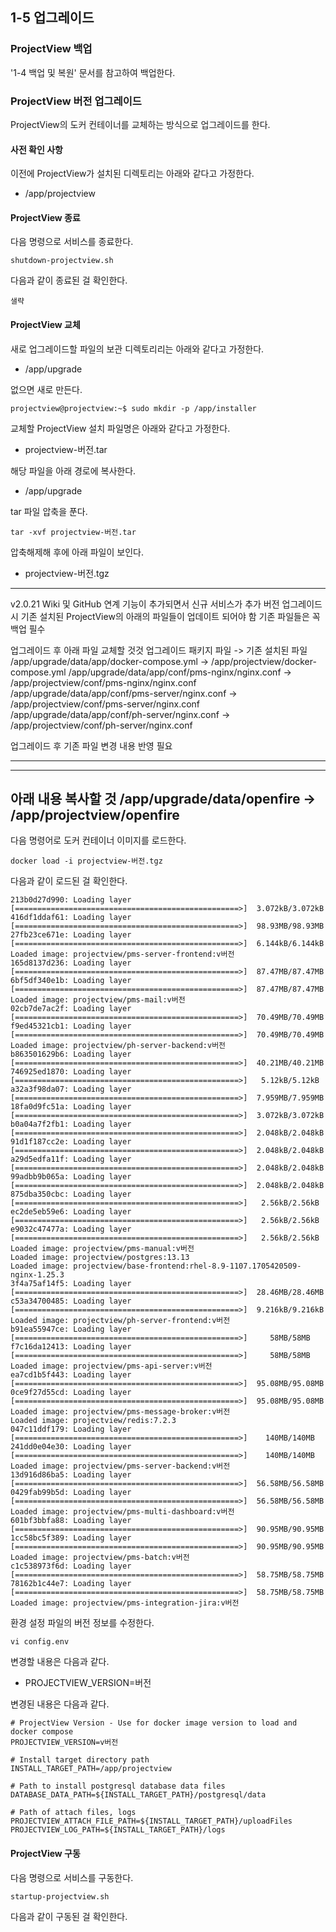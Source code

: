 ## 1-5 업그레이드


### ProjectView 백업
'1-4 백업 및 복원' 문서를 참고하여 백업한다.

### ProjectView 버전 업그레이드
ProjectView의 도커 컨테이너를 교체하는 방식으로 업그레이드를 한다.

#### 사전 확인 사항
이전에 ProjectView가 설치된 디렉토리는 아래와 같다고 가정한다.

* /app/projectview



#### ProjectView 종료

다음 명령으로 서비스를 종료한다.
```
shutdown-projectview.sh
```

다음과 같이 종료된 걸 확인한다.
```
샐략
```

#### ProjectView 교체

새로 업그레이드할 파일의 보관 디렉토리리는 아래와 같다고 가정한다.

* /app/upgrade

없으면 새로 만든다.
```
projectview@projectview:~$ sudo mkdir -p /app/installer
```

교체할 ProjectView 설치 파일명은 아래와 같다고 가정한다.

* projectview-버전.tar

해당 파일을 아래 경로에 복사한다. 

* /app/upgrade


tar 파일 압축을 푼다.

```
tar -xvf projectview-버전.tar

```

압축해제해 후에 아래 파일이 보인다.

* projectview-버전.tgz

---
v2.0.21
Wiki 및 GitHub 연계 기능이 추가되면서 신규 서비스가 추가
버전 업그레이드 시 기존 설치된 ProjectView의 아래의 파일들이 업데이트 되어야 함
기존 파일들은 꼭 백업 필수


업그레이드 후 아래 파일 교체할 것것
업그레이드 패키지 파일 -> 기존 설치된 파일
/app/upgrade/data/app/docker-compose.yml -> /app/projectview/docker-compose.yml
/app/upgrade/data/app/conf/pms-nginx/nginx.conf -> /app/projectview/conf/pms-nginx/nginx.conf
/app/upgrade/data/app/conf/pms-server/nginx.conf -> /app/projectview/conf/pms-server/nginx.conf
/app/upgrade/data/app/conf/ph-server/nginx.conf -> /app/projectview/conf/ph-server/nginx.conf

업그레이드 후 기존 파일 변경 내용 반영 필요

---

---
아래 내용 복사할 것
/app/upgrade/data/openfire -> /app/projectview/openfire
---



다음 명령어로 도커 컨테이너 이미지를 로드한다.
```
docker load -i projectview-버전.tgz
```

다음과 같이 로드된 걸 확인한다.
```
213b0d27d990: Loading layer [==================================================>]  3.072kB/3.072kB
416df1ddaf61: Loading layer [==================================================>]  98.93MB/98.93MB
27fb23ce671e: Loading layer [==================================================>]  6.144kB/6.144kB
Loaded image: projectview/pms-server-frontend:v버전
165d8137d236: Loading layer [==================================================>]  87.47MB/87.47MB
6bf5df340e1b: Loading layer [==================================================>]  87.47MB/87.47MB
Loaded image: projectview/pms-mail:v버전
02cb7de7ac2f: Loading layer [==================================================>]  70.49MB/70.49MB
f9ed45321cb1: Loading layer [==================================================>]  70.49MB/70.49MB
Loaded image: projectview/ph-server-backend:v버전
b863501629b6: Loading layer [==================================================>]  40.21MB/40.21MB
746925ed1870: Loading layer [==================================================>]   5.12kB/5.12kB
a32a3f98da07: Loading layer [==================================================>]  7.959MB/7.959MB
18fa0d9fc51a: Loading layer [==================================================>]  3.072kB/3.072kB
b0a04a7f2fb1: Loading layer [==================================================>]  2.048kB/2.048kB
91d1f187cc2e: Loading layer [==================================================>]  2.048kB/2.048kB
a29d5edfa11f: Loading layer [==================================================>]  2.048kB/2.048kB
99adbb9b065a: Loading layer [==================================================>]  2.048kB/2.048kB
875dba350cbc: Loading layer [==================================================>]   2.56kB/2.56kB
ec2de5eb59e6: Loading layer [==================================================>]   2.56kB/2.56kB
e9032c47477a: Loading layer [==================================================>]   2.56kB/2.56kB
Loaded image: projectview/pms-manual:v버전
Loaded image: projectview/postgres:13.13
Loaded image: projectview/base-frontend:rhel-8.9-1107.1705420509-nginx-1.25.3
3f4a75af14f5: Loading layer [==================================================>]  28.46MB/28.46MB
c53a34700485: Loading layer [==================================================>]  9.216kB/9.216kB
Loaded image: projectview/ph-server-frontend:v버전
b91ea55947ce: Loading layer [==================================================>]     58MB/58MB
f7c16da12413: Loading layer [==================================================>]     58MB/58MB
Loaded image: projectview/pms-api-server:v버전
ea7cd1b5f443: Loading layer [==================================================>]  95.08MB/95.08MB
0ce9f27d55cd: Loading layer [==================================================>]  95.08MB/95.08MB
Loaded image: projectview/pms-message-broker:v버전
Loaded image: projectview/redis:7.2.3
047c11ddf179: Loading layer [==================================================>]    140MB/140MB
241dd0e04e30: Loading layer [==================================================>]    140MB/140MB
Loaded image: projectview/pms-server-backend:v버전
13d916d86ba5: Loading layer [==================================================>]  56.58MB/56.58MB
0429fab99b5d: Loading layer [==================================================>]  56.58MB/56.58MB
Loaded image: projectview/pms-multi-dashboard:v버전
601bf3bbfa88: Loading layer [==================================================>]  90.95MB/90.95MB
1cc58bc5f389: Loading layer [==================================================>]  90.95MB/90.95MB
Loaded image: projectview/pms-batch:v버전
c1c538973f6d: Loading layer [==================================================>]  58.75MB/58.75MB
78162b1c44e7: Loading layer [==================================================>]  58.75MB/58.75MB
Loaded image: projectview/pms-integration-jira:v버전

```

환경 설정 파일의 버전 정보를 수정한다.
```
vi config.env
```

변경할 내용은 다음과 같다.

* PROJECTVIEW_VERSION=버전

변경된 내용은 다음과 같다.

```
# ProjectView Version - Use for docker image version to load and docker compose
PROJECTVIEW_VERSION=v버전

# Install target directory path
INSTALL_TARGET_PATH=/app/projectview

# Path to install postgresql database data files
DATABASE_DATA_PATH=${INSTALL_TARGET_PATH}/postgresql/data

# Path of attach files, logs
PROJECTVIEW_ATTACH_FILE_PATH=${INSTALL_TARGET_PATH}/uploadFiles
PROJECTVIEW_LOG_PATH=${INSTALL_TARGET_PATH}/logs

```



#### ProjectView 구동
다음 명령으로 서비스를 구동한다.
```
startup-projectview.sh
```

다음과 같이 구동된 걸 확인한다.
```
```